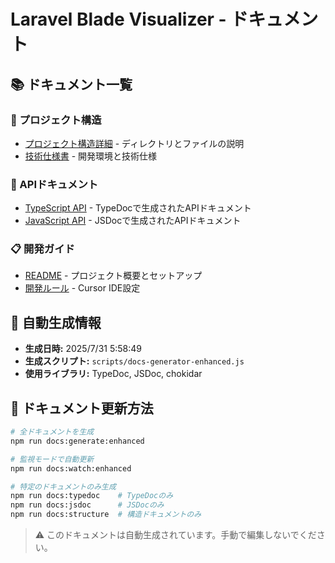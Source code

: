 # Laravel Blade Visualizer - ドキュメント

## 📚 ドキュメント一覧

### 📖 プロジェクト構造
- [プロジェクト構造詳細](./structure/STRUCTURE.md) - ディレクトリとファイルの説明
- [技術仕様書](./TECHNICAL.md) - 開発環境と技術仕様

### 🔧 APIドキュメント
- [TypeScript API](./api/) - TypeDocで生成されたAPIドキュメント
- [JavaScript API](./js-api/) - JSDocで生成されたAPIドキュメント

### 📋 開発ガイド
- [README](../README.md) - プロジェクト概要とセットアップ
- [開発ルール](../.cursorrules) - Cursor IDE設定

## 🔄 自動生成情報

- **生成日時:** 2025/7/31 5:58:49
- **生成スクリプト:** `scripts/docs-generator-enhanced.js`
- **使用ライブラリ:** TypeDoc, JSDoc, chokidar

## 📝 ドキュメント更新方法

```bash
# 全ドキュメントを生成
npm run docs:generate:enhanced

# 監視モードで自動更新
npm run docs:watch:enhanced

# 特定のドキュメントのみ生成
npm run docs:typedoc    # TypeDocのみ
npm run docs:jsdoc      # JSDocのみ
npm run docs:structure  # 構造ドキュメントのみ
```

> ⚠️ このドキュメントは自動生成されています。手動で編集しないでください。
